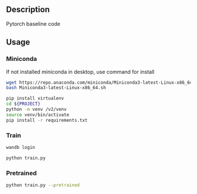 ## Description

Pytorch baseline code

## Usage
### Miniconda

If not installed miniconda in desktop, use command for install
```bash
wget https://repo.anaconda.com/miniconda/Miniconda3-latest-Linux-x86_64.sh
bash Miniconda3-latest-Linux-x86_64.sh
```

```bash
pip install virtualenv
cd ${PROJECT}
python -m venv /v2/venv
source venv/bin/activate
pip install -r requirements.txt
```

### Train

```bash
wandb login
```
```bash
python train.py
```

### Pretrained

```bash
python train.py --pretrained
```

